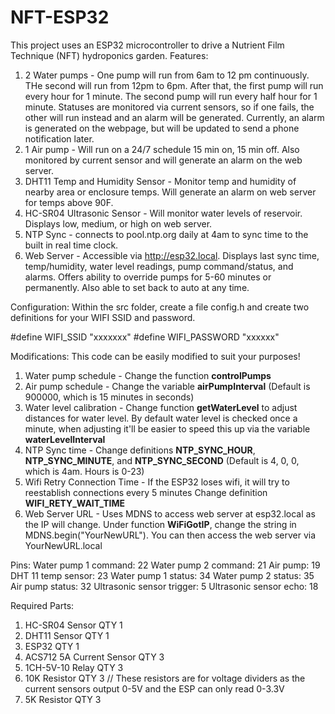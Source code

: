 # NFT-ESP32
This project uses an ESP32 microcontroller to drive a Nutrient Film Technique (NFT) hydroponics garden.
Features:
1. 2 Water pumps - One pump will run from 6am to 12 pm continuously. THe second will run from 12pm to 6pm.  After that, the first pump will run every hour for 1 minute.  The second pump will run every
  half hour for 1 minute.  Statuses are monitored via current sensors, so if one fails, the other will run instead and an alarm will be generated.  Currently, an alarm is generated on the webpage, but
  will be updated to send a phone notification later.
2. 1 Air pump - Will run on a 24/7 schedule 15 min on, 15 min off.  Also monitored by current sensor and will generate an alarm on the web server.
3. DHT11 Temp and Humidity Sensor - Monitor temp and humidity of nearby area or enclosure temps.  Will generate an alarm on web server for temps above 90F.
4. HC-SR04 Ultrasonic Sensor - Will monitor water levels of reservoir.  Displays low, medium, or high on web server.
5. NTP Sync - connects to pool.ntp.org daily at 4am to sync time to the built in real time clock.
6. Web Server - Accessible via http://esp32.local. Displays last sync time, temp/humidity, water level readings, pump command/status, and alarms.  Offers ability to override pumps for 5-60 minutes
  or permanently.  Also able to set back to auto at any time.

Configuration:
Within the src folder, create a file config.h and create two definitions for your WIFI SSID and password.

#define WIFI_SSID "xxxxxxx"
#define WIFI_PASSWORD "xxxxxx"

Modifications:  This code can be easily modified to suit your purposes!
1. Water pump schedule - Change the function **controlPumps**
2. Air pump schedule - Change the variable **airPumpInterval** (Default is 900000, which is 15 minutes in seconds)
3. Water level calibration - Change function **getWaterLevel** to adjust distances for water level.  By default water level is checked once a minute, when adjusting it'll be easier to speed this up
  via the variable **waterLevelInterval**
5. NTP Sync time - Change definitions **NTP_SYNC_HOUR**, **NTP_SYNC_MINUTE**, and **NTP_SYNC_SECOND** (Default is 4, 0, 0, which is 4am.  Hours is 0-23)
6. Wifi Retry Connection Time - If the ESP32 loses wifi, it will try to reestablish connections every 5 minutes Change definition **WIFI_RETY_WAIT_TIME**
7. Web Server URL - Uses MDNS to access web server at esp32.local as the IP will change.  Under function **WiFiGotIP**, change the string in MDNS.begin("YourNewURL").  You can then access the web server
   via YourNewURL.local

Pins:
Water pump 1 command: 22
Water pump 2 command: 21
Air pump: 19
DHT 11 temp sensor: 23
Water pump 1 status: 34
Water pump 2 status: 35
Air pump status: 32
Ultrasonic sensor trigger: 5
Ultrasonic sensor echo: 18

Required Parts:
1. HC-SR04 Sensor QTY 1
2. DHT11 Sensor QTY 1
3. ESP32 QTY 1
4. ACS712 5A Current Sensor QTY 3
5. 1CH-5V-10 Relay QTY 3
6. 10K Resistor QTY 3  // These resistors are for voltage dividers as the current sensors output 0-5V and the ESP can only read 0-3.3V
7. 5K Resistor QTY 3
